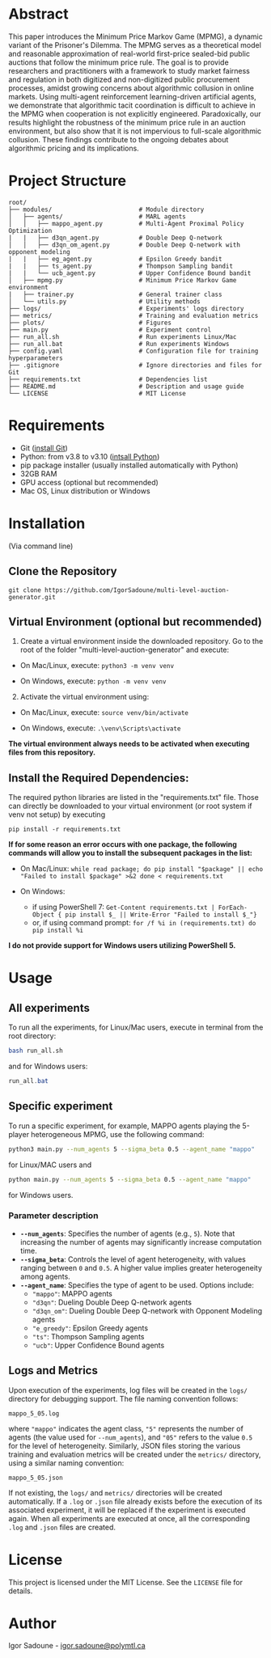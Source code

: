 # Abstract

This paper introduces the Minimum Price Markov Game (MPMG), a dynamic variant of the Prisoner's Dilemma. The MPMG serves as a theoretical model and reasonable approximation of real-world first-price sealed-bid public auctions that follow the minimum price rule. The goal is to provide researchers and practitioners with a framework to study market fairness and regulation in both digitized and non-digitized public procurement processes, amidst growing concerns about algorithmic collusion in online markets. Using multi-agent reinforcement learning-driven artificial agents, we demonstrate that algorithmic tacit coordination is difficult to achieve in the MPMG when cooperation is not explicitly engineered. Paradoxically, our results highlight the robustness of the minimum price rule in an auction environment, but also show that it is not impervious to full-scale algorithmic collusion. These findings contribute to the ongoing debates about algorithmic pricing and its implications.

# Project Structure

```
root/
├── modules/                        # Module directory
│   ├── agents/                     # MARL agents
│   │   ├── mappo_agent.py          # Multi-Agent Proximal Policy Optimization
|   |   ├── d3qn_agent.py           # Double Deep Q-network
│   │   ├── d3qn_om_agent.py        # Double Deep Q-network with opponent modeling
|   |   ├── eg_agent.py             # Epsilon Greedy bandit
|   |   ├── ts_agent.py             # Thompson Sampling bandit
|   |   └── ucb_agent.py            # Upper Confidence Bound bandit
│   ├── mpmg.py                     # Minimum Price Markov Game environment
|   ├── trainer.py                  # General trainer class
│   └── utils.py                    # Utility methods
├── logs/                           # Experiments' logs directory
├── metrics/                        # Training and evaluation metrics
├── plots/                          # Figures
├── main.py                         # Experiment control
├── run_all.sh                      # Run experiments Linux/Mac
├── run_all.bat                     # Run experiments Windows
├── config.yaml                     # Configuration file for training hyperparameters
├── .gitignore                      # Ignore directories and files for Git
├── requirements.txt                # Dependencies list
├── README.md                       # Description and usage guide
└── LICENSE                         # MIT License
```

# Requirements

- Git ([install Git](https://git-scm.com/book/en/v2/Getting-Started-Installing-Git))
- Python: from v3.8 to v3.10 ([intsall Python](https://www.python.org/downloads/))
- pip package installer (usually installed automatically with Python)
- 32GB RAM
- GPU access (optional but recommended)
- Mac OS, Linux distribution or Windows

# Installation

(Via command line)

## Clone the Repository

`git clone https://github.com/IgorSadoune/multi-level-auction-generator.git`

## Virtual Environment (optional but recommended)

1. Create a virtual environment inside the downloaded repository. Go to the root of the folder "multi-level-auction-generator" and execute:

- On Mac/Linux, execute:
`python3 -m venv venv`

- On Windows, execute:
`python -m venv venv`

2. Activate the virtual environment using:

- On Mac/Linux, execute:
`source venv/bin/activate`

- On Windows, execute:
`.\venv\Scripts\activate`

**The virtual environment always needs to be activated when executing files from this repository.**

## Install the Required Dependencies:

The required python libraries are listed in the "requirements.txt" file. Those can directly be downloaded to your virtual environment (or root system if venv not setup) by executing

`pip install -r requirements.txt`

**If for some reason an error occurs with one package, the following commands will allow you to install the subsequent packages in the list:**

- On Mac/Linux:
  `while read package; do
    pip install "$package" || echo "Failed to install $package" >&2
done < requirements.txt`

- On Windows:
   - if using PowerShell 7:
     `Get-Content requirements.txt | ForEach-Object {
       pip install $_ || Write-Error "Failed to install $_"}`
   - or, if using command prompt:
     `for /f %i in (requirements.txt) do pip install %i`
     
**I do not provide support for Windows users utilizing PowerShell 5.**

# Usage

## All experiments

To run all the experiments, for Linux/Mac users, execute in terminal from the root directory:

```sh
bash run_all.sh
```

and for Windows users:

```powershell
run_all.bat
```

## Specific experiment

To run a specific experiment, for example, MAPPO agents playing the 5-player heterogeneous MPMG, use the following command:

```sh
python3 main.py --num_agents 5 --sigma_beta 0.5 --agent_name "mappo"
```

for Linux/MAC users and 

```sh
python main.py --num_agents 5 --sigma_beta 0.5 --agent_name "mappo"
```

for Windows users.

### Parameter description

- **`--num_agents`**: Specifies the number of agents (e.g., `5`). Note that increasing the number of agents may significantly increase computation time.
- **`--sigma_beta`**: Controls the level of agent heterogeneity, with values ranging between `0` and `0.5`. A higher value implies greater heterogeneity among agents.
- **`--agent_name`**: Specifies the type of agent to be used. Options include:
  - `"mappo"`: MAPPO agents
  - `"d3qn"`: Dueling Double Deep Q-network agents
  - `"d3qn_om"`: Dueling Double Deep Q-network with Opponent Modeling agents
  - `"e_greedy"`: Epsilon Greedy agents
  - `"ts"`: Thompson Sampling agents
  - `"ucb"`: Upper Confidence Bound agents

## Logs and Metrics

Upon execution of the experiments, log files will be created in the `logs/` directory for debugging support. The file naming convention follows:

```
mappo_5_05.log
```

where `"mappo"` indicates the agent class, `"5"` represents the number of agents (the value used for `--num_agents`), and `"05"` refers to the value `0.5` for the level of heterogeneity. Similarly, JSON files storing the various training and evaluation metrics will be created under the `metrics/` directory, using a similar naming convention:

```
mappo_5_05.json
```

If not existing, the `logs/` and `metrics/` directories will be created automatically. If a `.log` or `.json` file already exists before the execution of its associated experiment, it will be replaced if the experiment is executed again. When all experiments are executed at once, all the corresponding `.log` and `.json` files are created.

# License

This project is licensed under the MIT License. See the `LICENSE` file for details.

# Author

Igor Sadoune - igor.sadoune@polymtl.ca

